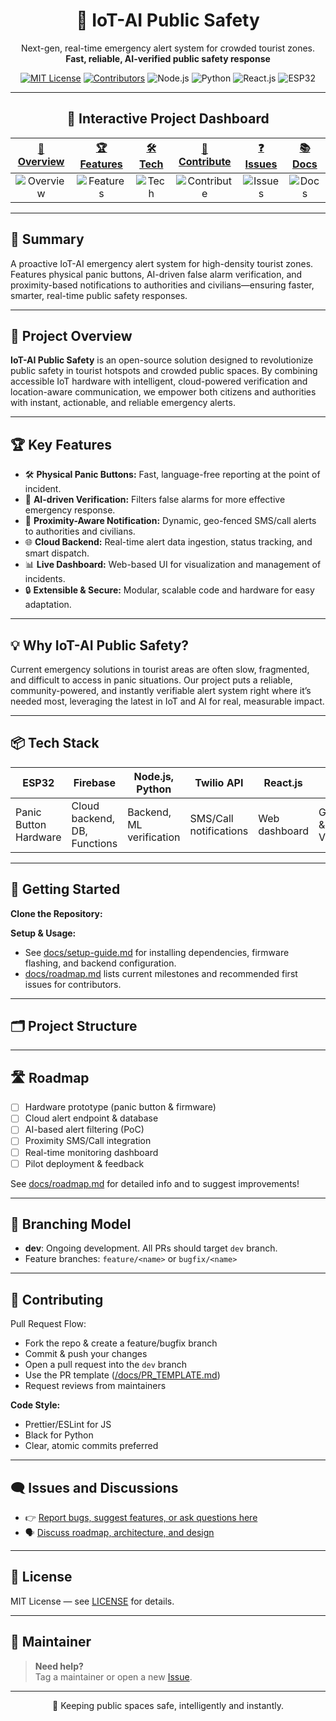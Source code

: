 

<h1 align="center">🚨 IoT-AI Public Safety</h1>
<p align="center">
  Next-gen, real-time emergency alert system for crowded tourist zones.<br>
  <b>Fast, reliable, AI-verified public safety response</b>
</p>

<p align="center">
  <a href="LICENSE"><img src="https://img.shields.io/badge/License-MIT-green.svg" alt="MIT License"/></a>
  <a href="https://github.com/YourUsername/IoT-AI-Public-Safety/graphs/contributors">
    <img src="https://img.shields.io/github/contributors/YourUsername/IoT-AI-Public-Safety" alt="Contributors"/></a>
  <img src="https://img.shields.io/badge/Node.js-Backend-blue.svg" alt="Node.js"/>
  <img src="https://img.shields.io/badge/Python-Backend-yellow.svg" alt="Python"/>
  <img src="https://img.shields.io/badge/React-Frontend-blue.svg" alt="React.js"/>
  <img src="https://img.shields.io/badge/ESP32-Hardware-lightgrey.svg" alt="ESP32"/>
</p>

---
<div align="center">

## 🏅 Interactive Project Dashboard

| [🚨 Overview](#-project-overview) | [🏆 Features](#-key-features) | [🛠️ Tech](#-tech-stack-click-to-expand) | [🤝 Contribute](#-contributing) | [❓ Issues](#-issues-and-discussions) | [📚 Docs](docs/setup-guide.md) |
|:---:|:---:|:---:|:---:|:---:|:---:|
| ![Overview](https://img.shields.io/badge/-Inspire-yellow) | ![Features](https://img.shields.io/badge/-Explore-blue) | ![Tech](https://img.shields.io/badge/-Tech%20Stack-orange) | ![Contribute](https://img.shields.io/badge/-Develop-brightgreen) | ![Issues](https://img.shields.io/badge/-Feedback-lightgrey) | ![Docs](https://img.shields.io/badge/-Docs-important) |

</div>

---

## 📝 Summary

A proactive IoT-AI emergency alert system for high-density tourist zones. Features physical panic buttons, AI-driven false alarm verification, and proximity-based notifications to authorities and civilians—ensuring faster, smarter, real-time public safety responses.

---

## 🚩 Project Overview

**IoT-AI Public Safety** is an open-source solution designed to revolutionize public safety in tourist hotspots and crowded public spaces. By combining accessible IoT hardware with intelligent, cloud-powered verification and location-aware communication, we empower both citizens and authorities with instant, actionable, and reliable emergency alerts.

---

## 🏆 Key Features

- 🛠️ **Physical Panic Buttons:** Fast, language-free reporting at the point of incident.
- 🤖 **AI-driven Verification:** Filters false alarms for more effective emergency response.
- 📍 **Proximity-Aware Notification:** Dynamic, geo-fenced SMS/call alerts to authorities and civilians.
- 🌐 **Cloud Backend:** Real-time alert data ingestion, status tracking, and smart dispatch.
- 📊 **Live Dashboard:** Web-based UI for visualization and management of incidents.
- 🔒 **Extensible & Secure:** Modular, scalable code and hardware for easy adaptation.

---

## 💡 Why IoT-AI Public Safety?

Current emergency solutions in tourist areas are often slow, fragmented, and difficult to access in panic situations. Our project puts a reliable, community-powered, and instantly verifiable alert system right where it’s needed most, leveraging the latest in IoT and AI for real, measurable impact.

---

## 📦 Tech Stack

| ESP32 | Firebase | Node.js, Python | Twilio API | React.js | Google Maps API |
|-------|----------|-----------------|------------|----------|-----------------|
| Panic Button Hardware | Cloud backend, DB, Functions | Backend, ML verification | SMS/Call notifications | Web dashboard | Geofencing & Visualization |

---

## 🚀 Getting Started

**Clone the Repository:**

**Setup & Usage:**
- See [docs/setup-guide.md](docs/setup-guide.md) for installing dependencies, firmware flashing, and backend configuration.
- [docs/roadmap.md](docs/roadmap.md) lists current milestones and recommended first issues for contributors.

---

## 🗂 Project Structure

---

## 🛣 Roadmap

- [ ] Hardware prototype (panic button & firmware)
- [ ] Cloud alert endpoint & database
- [ ] AI-based alert filtering (PoC)
- [ ] Proximity SMS/Call integration
- [ ] Real-time monitoring dashboard
- [ ] Pilot deployment & feedback

See [docs/roadmap.md](docs/roadmap.md) for detailed info and to suggest improvements!

---

## 🌿 Branching Model

- **dev**: Ongoing development. All PRs should target `dev` branch.
- Feature branches: `feature/<name>` or `bugfix/<name>`

---

## 🤝 Contributing

Pull Request Flow:
- Fork the repo & create a feature/bugfix branch
- Commit & push your changes
- Open a pull request into the `dev` branch
- Use the PR template ([/docs/PR_TEMPLATE.md](docs/PR_TEMPLATE.md))
- Request reviews from maintainers

**Code Style:**
- Prettier/ESLint for JS
- Black for Python
- Clear, atomic commits preferred

---

## 🗨 Issues and Discussions

- 👉 [Report bugs, suggest features, or ask questions here](../../issues)
- 🗣️ [Discuss roadmap, architecture, and design](../../discussions)

---

## 📄 License

MIT License — see [LICENSE](LICENSE) for details.

---

## 🙋 Maintainer
> **Need help?**  
> Tag a maintainer or open a new [Issue](../../issues).
---
<div align="center">
 🚨 Keeping public spaces safe, intelligently and instantly.
</div>

